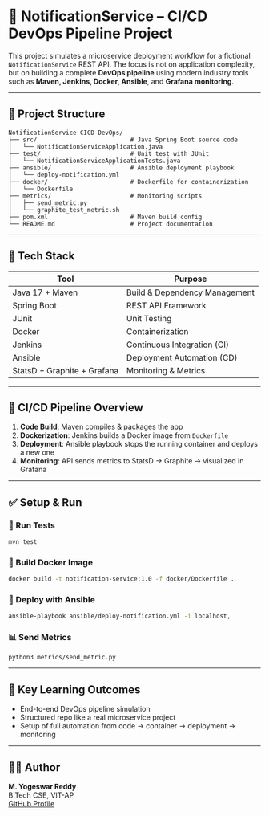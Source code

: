 # 🚀 NotificationService – CI/CD DevOps Pipeline Project

This project simulates a microservice deployment workflow for a fictional `NotificationService` REST API. The focus is not on application complexity, but on building a complete **DevOps pipeline** using modern industry tools such as **Maven, Jenkins, Docker, Ansible**, and **Grafana monitoring**.

---

## 🧱 Project Structure

```
NotificationService-CICD-DevOps/
├── src/                          # Java Spring Boot source code
│   └── NotificationServiceApplication.java
├── test/                         # Unit test with JUnit
│   └── NotificationServiceApplicationTests.java
├── ansible/                      # Ansible deployment playbook
│   └── deploy-notification.yml
├── docker/                       # Dockerfile for containerization
│   └── Dockerfile
├── metrics/                      # Monitoring scripts
│   ├── send_metric.py
│   └── graphite_test_metric.sh
├── pom.xml                       # Maven build config
└── README.md                     # Project documentation
```

---

## 🔧 Tech Stack

| Tool         | Purpose                        |
|--------------|--------------------------------|
| Java 17 + Maven | Build & Dependency Management |
| Spring Boot  | REST API Framework             |
| JUnit        | Unit Testing                   |
| Docker       | Containerization               |
| Jenkins      | Continuous Integration (CI)    |
| Ansible      | Deployment Automation (CD)     |
| StatsD + Graphite + Grafana | Monitoring & Metrics    |

---

## 🚦 CI/CD Pipeline Overview

1. **Code Build**: Maven compiles & packages the app
2. **Dockerization**: Jenkins builds a Docker image from `Dockerfile`
3. **Deployment**: Ansible playbook stops the running container and deploys a new one
4. **Monitoring**: API sends metrics to StatsD → Graphite → visualized in Grafana

---

## ✅ Setup & Run

### 🧪 Run Tests
```bash
mvn test
```

### 🐳 Build Docker Image
```bash
docker build -t notification-service:1.0 -f docker/Dockerfile .
```

### 🚀 Deploy with Ansible
```bash
ansible-playbook ansible/deploy-notification.yml -i localhost,
```

### 📊 Send Metrics
```bash
python3 metrics/send_metric.py
```

---

## 🎯 Key Learning Outcomes

- End-to-end DevOps pipeline simulation
- Structured repo like a real microservice project
- Setup of full automation from code → container → deployment → monitoring

---

## 🙋‍♂️ Author

**M. Yogeswar Reddy**  
B.Tech CSE, VIT-AP  
[GitHub Profile](https://github.com/yogeswarreddy197)


